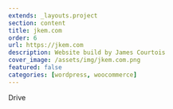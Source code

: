```yaml
---
extends: _layouts.project
section: content
title: jkem.com
order: 6
url: https://jkem.com
description: Website build by James Courtois
cover_image: /assets/img/jkem.com.png
featured: false
categories: [wordpress, woocommerce]
---
```


Drive